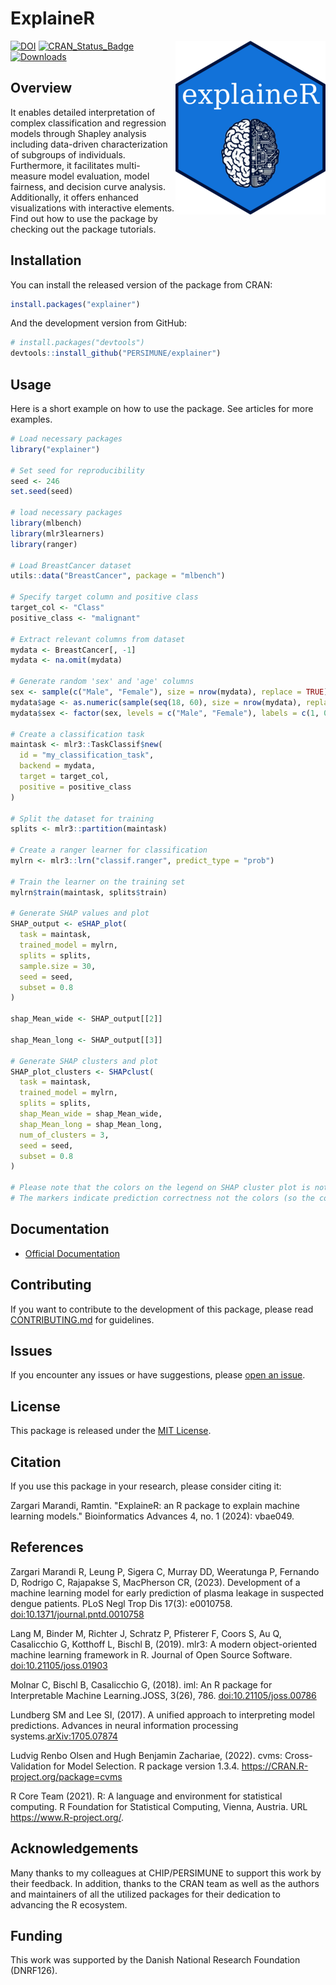 
# ExplaineR

<img src="man/figures/logo.png" align="right"/>

[![DOI](https://zenodo.org/badge/DOI/10.5281/zenodo.10201287.svg)](https://doi.org/10.5281/zenodo.10201287)
[![CRAN_Status_Badge](http://www.r-pkg.org/badges/version/explainer)](https://cran.r-project.org/package=explainer)
[![Downloads](http://cranlogs.r-pkg.org/badges/explainer)](https://cran.r-project.org/package=explainer)

## Overview

It enables detailed interpretation of complex classification and
regression models through Shapley analysis including data-driven
characterization of subgroups of individuals. Furthermore, it
facilitates multi-measure model evaluation, model fairness, and decision
curve analysis. Additionally, it offers enhanced visualizations with
interactive elements. Find out how to use the package by checking out
the package tutorials.

## Installation

You can install the released version of the package from CRAN:

``` r
install.packages("explainer")
```

And the development version from GitHub:

``` r
# install.packages("devtools")
devtools::install_github("PERSIMUNE/explainer")
```

## Usage

Here is a short example on how to use the package. See articles for more
examples.

``` r
# Load necessary packages
library("explainer")

# Set seed for reproducibility
seed <- 246
set.seed(seed)

# load necessary packages
library(mlbench)
library(mlr3learners)
library(ranger)

# Load BreastCancer dataset
utils::data("BreastCancer", package = "mlbench")

# Specify target column and positive class
target_col <- "Class"
positive_class <- "malignant"

# Extract relevant columns from dataset
mydata <- BreastCancer[, -1]
mydata <- na.omit(mydata)

# Generate random 'sex' and 'age' columns
sex <- sample(c("Male", "Female"), size = nrow(mydata), replace = TRUE)
mydata$age <- as.numeric(sample(seq(18, 60), size = nrow(mydata), replace = TRUE))
mydata$sex <- factor(sex, levels = c("Male", "Female"), labels = c(1, 0))

# Create a classification task
maintask <- mlr3::TaskClassif$new(
  id = "my_classification_task",
  backend = mydata,
  target = target_col,
  positive = positive_class
)

# Split the dataset for training
splits <- mlr3::partition(maintask)

# Create a ranger learner for classification
mylrn <- mlr3::lrn("classif.ranger", predict_type = "prob")

# Train the learner on the training set
mylrn$train(maintask, splits$train)

# Generate SHAP values and plot
SHAP_output <- eSHAP_plot(
  task = maintask,
  trained_model = mylrn,
  splits = splits,
  sample.size = 30,
  seed = seed,
  subset = 0.8
)

shap_Mean_wide <- SHAP_output[[2]]

shap_Mean_long <- SHAP_output[[3]]

# Generate SHAP clusters and plot
SHAP_plot_clusters <- SHAPclust(
  task = maintask,
  trained_model = mylrn,
  splits = splits,
  shap_Mean_wide = shap_Mean_wide,
  shap_Mean_long = shap_Mean_long,
  num_of_clusters = 3,
  seed = seed,
  subset = 0.8
)

# Please note that the colors on the legend on SHAP cluster plot is not the same as in the SHAP summary plot, but the markers are the same.
# The markers indicate prediction correctness not the colors (so the colors could be manually changed to black/white on the legend when reporting)
```

## Documentation

-   [Official Documentation](https://persimune.github.io/explainer/)

## Contributing

If you want to contribute to the development of this package, please
read
[CONTRIBUTING.md](https://github.com/PERSIMUNE/explainer/blob/main/.github/CONTRIBUTING.md)
for guidelines.

## Issues

If you encounter any issues or have suggestions, please [open an
issue](https://github.com/PERSIMUNE/explainer/issues).

## License

This package is released under the [MIT
License](https://github.com/PERSIMUNE/explainer/blob/main/LICENSE.md).

## Citation

If you use this package in your research, please consider citing it:

Zargari Marandi, Ramtin. "ExplaineR: an R package to explain machine
learning models." Bioinformatics Advances 4, no. 1 (2024): vbae049.

## References

Zargari Marandi R, Leung P, Sigera C, Murray DD, Weeratunga P, Fernando
D, Rodrigo C, Rajapakse S, MacPherson CR, (2023). Development of a
machine learning model for early prediction of plasma leakage in
suspected dengue patients. PLoS Negl Trop Dis 17(3): e0010758.
[doi:10.1371/journal.pntd.0010758](https://doi.org/10.1371/journal.pntd.0010758)

Lang M, Binder M, Richter J, Schratz P, Pfisterer F, Coors S, Au Q,
Casalicchio G, Kotthoff L, Bischl B, (2019). mlr3: A modern
object-oriented machine learning framework in R. Journal of Open Source
Software.
[doi:10.21105/joss.01903](https://joss.theoj.org/papers/10.21105/joss.01903)

Molnar C, Bischl B, Casalicchio G, (2018). iml: An R package for
Interpretable Machine Learning.JOSS, 3(26), 786.
[doi:10.21105/joss.00786](https://doi.org/10.21105/joss.00786)

Lundberg SM and Lee SI, (2017). A unified approach to interpreting model
predictions. Advances in neural information processing
systems.[arXiv:1705.07874](https://arxiv.org/abs/1705.07874)

Ludvig Renbo Olsen and Hugh Benjamin Zachariae, (2022). cvms:
Cross-Validation for Model Selection. R package version 1.3.4.
<https://CRAN.R-project.org/package=cvms>

R Core Team (2021). R: A language and environment for statistical
computing. R Foundation for Statistical Computing, Vienna, Austria. URL
<https://www.R-project.org/>.

## Acknowledgements

Many thanks to my colleagues at CHIP/PERSIMUNE to support this work by
their feedback. In addition, thanks to the CRAN team as well as the
authors and maintainers of all the utilized packages for their
dedication to advancing the R ecosystem.

## Funding

This work was supported by the Danish National Research Foundation
(DNRF126).
